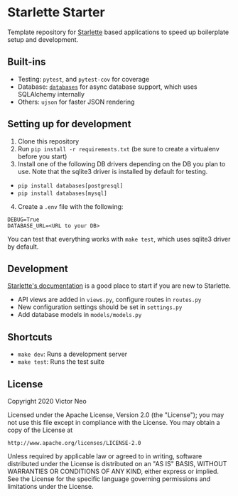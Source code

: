 # Starlette Starter

Template repository for [Starlette][1] based applications to speed up
boilerplate setup and development.

## Built-ins
- Testing: `pytest`, and `pytest-cov` for coverage
- Database: [`databases`][2] for async database support, which uses SQLAlchemy
  internally
- Others: `ujson` for faster JSON rendering


## Setting up for development

1. Clone this repository
2. Run `pip install -r requirements.txt` (be sure to create a virtualenv before you start)
3. Install one of the following DB drivers depending on the DB you plan to use.
Note that the sqlite3 driver is installed by default for testing.
 * `pip install databases[postgresql]`
 * `pip install databases[mysql]`
4. Create a `.env` file with the following:

```
DEBUG=True
DATABASE_URL=<URL to your DB>
```

You can test that everything works with `make test`, which uses sqlite3 driver
by default.


## Development

[Starlette's documentation][1] is a good place to start if you are new to Starlette.

- API views are added in `views.py`, configure routes in `routes.py`
- New configuration settings should be set in `settings.py`
- Add database models in `models/models.py`


## Shortcuts
- `make dev`: Runs a development server
- `make test`: Runs the test suite


## License

Copyright 2020 Victor Neo

Licensed under the Apache License, Version 2.0 (the "License");
you may not use this file except in compliance with the License.
You may obtain a copy of the License at

```
http://www.apache.org/licenses/LICENSE-2.0
```

Unless required by applicable law or agreed to in writing, software
distributed under the License is distributed on an "AS IS" BASIS,
WITHOUT WARRANTIES OR CONDITIONS OF ANY KIND, either express or implied.
See the License for the specific language governing permissions and
limitations under the License.


[1]: https://www.starlette.io/
[2]: https://github.com/encode/databases
